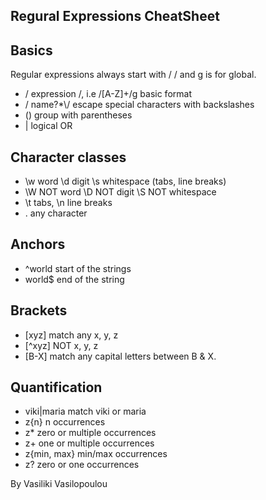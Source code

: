 ## Regural Expressions CheatSheet

## Basics

Regular expressions always start with / / and g is for global.

- / expression /, i.e /[A-Z]+/g basic format
- / name\?\*\\/ escape special characters with backslashes
- () group with parentheses
- | logical OR

## Character classes

- \w word \d digit \s whitespace (tabs, line breaks)
- \W NOT word \D NOT digit \S NOT whitespace
- \t tabs, \n line breaks
- . any character

## Anchors

- ^world start of the strings
- world$ end of the string

## Brackets

- [xyz] match any x, y, z
- [^xyz] NOT x, y, z
- [B-X] match any capital letters between B & X.

## Quantification

- viki|maria match viki or maria
- z{n} n occurrences
- z\* zero or multiple occurrences
- z+ one or multiple occurrences
- z{min, max} min/max occurrences
- z? zero or one occurrences

By Vasiliki Vasilopoulou
